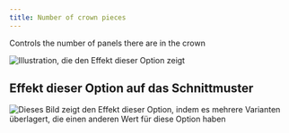 ```yaml
---
title: Number of crown pieces
---
```


Controls the number of panels there are in the crown

![Illustration, die den Effekt dieser Option zeigt](gores.svg)

## Effekt dieser Option auf das Schnittmuster

![Dieses Bild zeigt den Effekt dieser Option, indem es mehrere Varianten überlagert, die einen anderen Wert für diese Option haben](holmes_gores_sample.svg "Effekt dieser Option auf das Schnittmuster")
